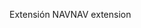<span data-ttu-id="58649-101">Extensión NAV</span><span class="sxs-lookup"><span data-stu-id="58649-101">NAV extension</span></span>